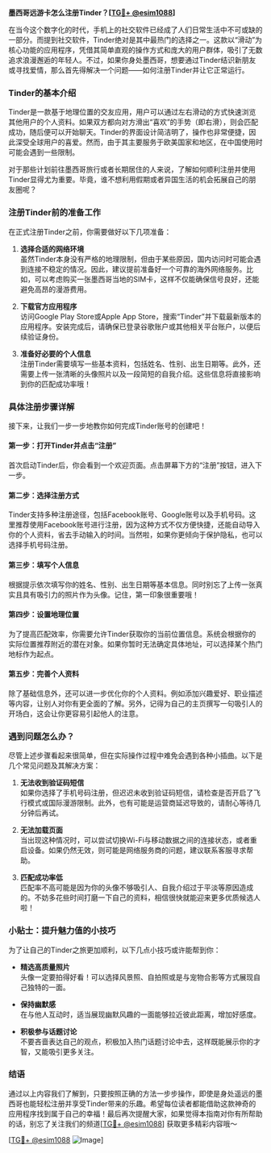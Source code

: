 **墨西哥远游卡怎么注册Tinder？[[TG💪+ @esim1088](https://t.me/s/esim1088)]**

在当今这个数字化的时代，手机上的社交软件已经成了人们日常生活中不可或缺的一部分。而提到社交软件，Tinder绝对是其中最热门的选择之一。这款以“滑动”为核心功能的应用程序，凭借其简单直观的操作方式和庞大的用户群体，吸引了无数追求浪漫邂逅的年轻人。不过，如果你身处墨西哥，想要通过Tinder结识新朋友或寻找爱情，那么首先得解决一个问题——如何注册Tinder并让它正常运行。

### Tinder的基本介绍

Tinder是一款基于地理位置的交友应用，用户可以通过左右滑动的方式快速浏览其他用户的个人资料。如果双方都向对方滑出“喜欢”的手势（即右滑），则会匹配成功，随后便可以开始聊天。Tinder的界面设计简洁明了，操作也非常便捷，因此深受全球用户的喜爱。然而，由于其主要服务于欧美国家和地区，在中国使用时可能会遇到一些限制。

对于那些计划前往墨西哥旅行或者长期居住的人来说，了解如何顺利注册并使用Tinder显得尤为重要。毕竟，谁不想利用假期或者异国生活的机会拓展自己的朋友圈呢？

### 注册Tinder前的准备工作

在正式注册Tinder之前，你需要做好以下几项准备：

1. **选择合适的网络环境**  
   虽然Tinder本身没有严格的地理限制，但由于某些原因，国内访问时可能会遇到连接不稳定的情况。因此，建议提前准备好一个可靠的海外网络服务。比如，可以考虑购买一张墨西哥当地的SIM卡，这样不仅能确保信号良好，还能避免高昂的漫游费用。

2. **下载官方应用程序**  
   访问Google Play Store或Apple App Store，搜索“Tinder”并下载最新版本的应用程序。安装完成后，请确保已登录谷歌账户或其他相关平台账户，以便后续验证身份。

3. **准备好必要的个人信息**  
   注册Tinder需要填写一些基本资料，包括姓名、性别、出生日期等。此外，还需要上传一张清晰的头像照片以及一段简短的自我介绍。这些信息将直接影响到你的匹配成功率哦！

### 具体注册步骤详解

接下来，让我们一步一步地教你如何完成Tinder账号的创建吧！

#### 第一步：打开Tinder并点击“注册”

首次启动Tinder后，你会看到一个欢迎页面。点击屏幕下方的“注册”按钮，进入下一步。

#### 第二步：选择注册方式

Tinder支持多种注册途径，包括Facebook账号、Google账号以及手机号码。这里推荐使用Facebook账号进行注册，因为这种方式不仅方便快捷，还能自动导入你的个人资料，省去手动输入的时间。当然啦，如果你更倾向于保护隐私，也可以选择手机号码注册。

#### 第三步：填写个人信息

根据提示依次填写你的姓名、性别、出生日期等基本信息。同时别忘了上传一张真实且具有吸引力的照片作为头像。记住，第一印象很重要哦！

#### 第四步：设置地理位置

为了提高匹配效率，你需要允许Tinder获取你的当前位置信息。系统会根据你的实际位置推荐附近的潜在对象。如果你暂时无法确定具体地址，可以选择某个热门地标作为起点。

#### 第五步：完善个人资料

除了基础信息外，还可以进一步优化你的个人资料。例如添加兴趣爱好、职业描述等内容，让别人对你有更全面的了解。另外，记得为自己的主页撰写一句吸引人的开场白，这会让你更容易引起他人的注意。

### 遇到问题怎么办？

尽管上述步骤看起来很简单，但在实际操作过程中难免会遇到各种小插曲。以下是几个常见问题及其解决方案：

1. **无法收到验证码短信**  
   如果你选择了手机号码注册，但迟迟未收到验证码短信，请检查是否开启了飞行模式或国际漫游限制。此外，也有可能是运营商延迟导致的，请耐心等待几分钟后再试。

2. **无法加载页面**  
   当出现这种情况时，可以尝试切换Wi-Fi与移动数据之间的连接状态，或者重启设备。如果仍然无效，则可能是网络服务商的问题，建议联系客服寻求帮助。

3. **匹配成功率低**  
   匹配率不高可能是因为你的头像不够吸引人、自我介绍过于平淡等原因造成的。不妨多花些时间打磨一下自己的资料，相信很快就能迎来更多优质候选人啦！

### 小贴士：提升魅力值的小技巧

为了让自己的Tinder之旅更加顺利，以下几点小技巧或许能帮到你：

- **精选高质量照片**  
  头像一定要拍得好看！可以选择风景照、自拍照或是与宠物合影等方式展现自己独特的一面。

- **保持幽默感**  
  在与他人互动时，适当展现幽默风趣的一面能够拉近彼此距离，增加好感度。

- **积极参与话题讨论**  
  不要吝啬表达自己的观点，积极加入热门话题讨论中去，这样既能展示你的才智，又能吸引更多关注。

### 结语

通过以上内容我们了解到，只要按照正确的方法一步步操作，即使是身处遥远的墨西哥也能轻松注册并享受Tinder带来的乐趣。希望每位读者都能借助这款神奇的应用程序找到属于自己的幸福！最后再次提醒大家，如果觉得本指南对你有所帮助的话，别忘了关注我们的频道[[TG💪+ @esim1088](https://t.me/s/esim1088)] 获取更多精彩内容哦～  

[[TG💪+ @esim1088](https://t.me/s/esim1088) ![Image](https://i.postimg.cc/4NQfJmqS/Snipaste-2025-05-13-00-14-12.png)]